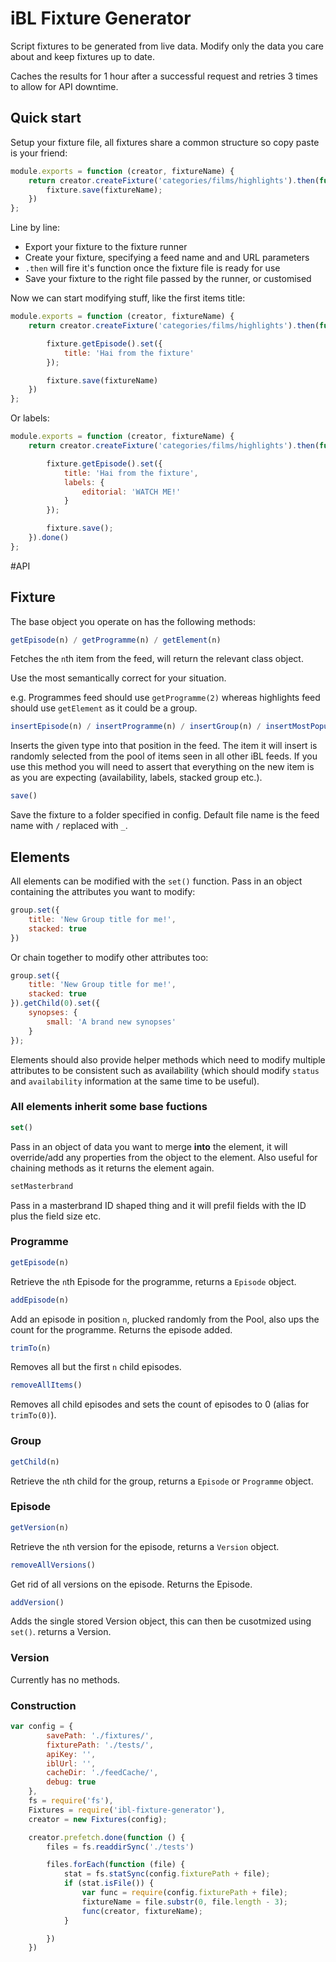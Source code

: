 iBL Fixture Generator
=====================

Script fixtures to be generated from live data. Modify only the data you care about and keep fixtures up to date.

Caches the results for 1 hour after a successful request and retries 3 times to allow for API downtime.

Quick start
-----------
Setup your fixture file, all fixtures share a common structure so copy paste is your friend:

```javascript
module.exports = function (creator, fixtureName) {
    return creator.createFixture('categories/films/highlights').then(function (fixture) {
        fixture.save(fixtureName);
    })
};
```

Line by line:
 - Export your fixture to the fixture runner
 - Create your fixture, specifying a feed name and and URL parameters
 - `.then` will fire it's function once the fixture file is ready for use
 - Save your fixture to the right file passed by the runner, or customised

Now we can start modifying stuff, like the first items title:

```javascript
module.exports = function (creator, fixtureName) {
    return creator.createFixture('categories/films/highlights').then(function (fixture) {

        fixture.getEpisode().set({
            title: 'Hai from the fixture'
        });

        fixture.save(fixtureName)
    })
};
```

Or labels:

```javascript
module.exports = function (creator, fixtureName) {
    return creator.createFixture('categories/films/highlights').then(function (fixture) {

        fixture.getEpisode().set({
            title: 'Hai from the fixture',
            labels: {
                editorial: 'WATCH ME!'
            }
        });

        fixture.save();
    }).done()
};
```

#API

## Fixture

The base object you operate on has the following methods:

```javascript
getEpisode(n) / getProgramme(n) / getElement(n)
```

Fetches the `n`th item from the feed, will return the relevant class object.

Use the most semantically correct for your situation.

e.g. Programmes feed should use `getProgramme(2)` whereas highlights feed should use `getElement` as it could be a group.



```javascript
insertEpisode(n) / insertProgramme(n) / insertGroup(n) / insertMostPopular(n)
```

Inserts the given type into that position in the feed. The item it will insert is randomly selected from the pool of items seen in all other iBL feeds.
If you use this method you will need to assert that everything on the new item is as you are expecting (availability, labels, stacked group etc.).

```javascript
save()
```

Save the fixture to a folder specified in config. Default file name is the feed name with `/` replaced with `_`.

## Elements
All elements can be modified with the `set()` function. Pass in an object containing the attributes you want to modify:

```javascript
group.set({
    title: 'New Group title for me!',
    stacked: true
})
```

Or chain together to modify other attributes too:

```javascript
group.set({
    title: 'New Group title for me!',
    stacked: true
}).getChild(0).set({
    synopses: {
        small: 'A brand new synopses'
    }
});
```

Elements should also provide helper methods which need to modify multiple attributes
to be consistent such as availability (which should modify `status` and
`availability` information at the same time to be useful).

### All elements inherit some base fuctions

```javascript
set()
```
Pass in an object of data you want to  merge **into** the element, it will override/add any properties from the object to the element. Also useful for chaining methods as it returns the element again.

```javascript
setMasterbrand
```
Pass in a masterbrand ID shaped thing and it will prefil fields with the ID plus the field size etc.

### Programme

```javascript
getEpisode(n)
```
Retrieve the `n`th Episode for the programme, returns a `Episode` object.

```javascript
addEpisode(n)
```
Add an episode in position `n`, plucked randomly from the Pool, also ups the count for the programme. Returns the episode added.

```javascript
trimTo(n)
```

Removes all but the first `n` child episodes.

```javascript
removeAllItems()
```
Removes all child episodes and sets the count of episodes to 0 (alias for `trimTo(0)`).

### Group

```javascript
getChild(n)
```
Retrieve the `n`th child for the group, returns a `Episode` or `Programme` object.

### Episode

```javascript
getVersion(n)
```
Retrieve the `n`th version for the episode, returns a `Version` object.

```javascript
removeAllVersions()
```
Get rid of all versions on the episode. Returns the Episode.

```javascript
addVersion()
```
Adds the single stored Version object, this can then be cusotmized using `set()`. returns a Version.

### Version

Currently has no methods.

### Construction

```javascript
var config = {
        savePath: './fixtures/',
        fixturePath: './tests/',
        apiKey: '',
        iblUrl: '',
        cacheDir: './feedCache/',
        debug: true
    },
    fs = require('fs'),
    Fixtures = require('ibl-fixture-generator'),
    creator = new Fixtures(config);

    creator.prefetch.done(function () {
        files = fs.readdirSync('./tests')

        files.forEach(function (file) {
            stat = fs.statSync(config.fixturePath + file);
            if (stat.isFile()) {
                var func = require(config.fixturePath + file);
                fixtureName = file.substr(0, file.length - 3);
                func(creator, fixtureName);
            }

        })
    })

```
